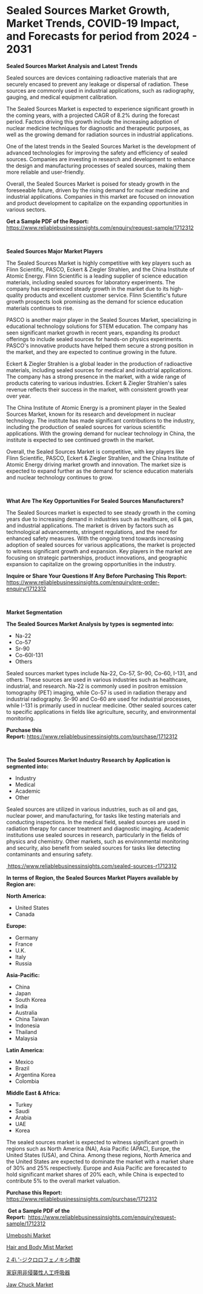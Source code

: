 <p><h1>Sealed Sources Market Growth, Market Trends, COVID-19 Impact, and Forecasts for period from 2024 - 2031</h1></p><p><strong>Sealed Sources Market Analysis and Latest Trends</strong></p>
<p><p>Sealed sources are devices containing radioactive materials that are securely encased to prevent any leakage or dispersal of radiation. These sources are commonly used in industrial applications, such as radiography, gauging, and medical equipment calibration.</p><p>The Sealed Sources Market is expected to experience significant growth in the coming years, with a projected CAGR of 8.2% during the forecast period. Factors driving this growth include the increasing adoption of nuclear medicine techniques for diagnostic and therapeutic purposes, as well as the growing demand for radiation sources in industrial applications.</p><p>One of the latest trends in the Sealed Sources Market is the development of advanced technologies for improving the safety and efficiency of sealed sources. Companies are investing in research and development to enhance the design and manufacturing processes of sealed sources, making them more reliable and user-friendly.</p><p>Overall, the Sealed Sources Market is poised for steady growth in the foreseeable future, driven by the rising demand for nuclear medicine and industrial applications. Companies in this market are focused on innovation and product development to capitalize on the expanding opportunities in various sectors.</p></p>
<p><strong>Get a Sample PDF of the Report:&nbsp;</strong> <a href="https://www.reliablebusinessinsights.com/enquiry/request-sample/1712312">https://www.reliablebusinessinsights.com/enquiry/request-sample/1712312</a></p>
<p>&nbsp;</p>
<p><strong>Sealed Sources Major Market Players</strong></p>
<p><p>The Sealed Sources Market is highly competitive with key players such as Flinn Scientific, PASCO, Eckert & Ziegler Strahlen, and the China Institute of Atomic Energy. Flinn Scientific is a leading supplier of science education materials, including sealed sources for laboratory experiments. The company has experienced steady growth in the market due to its high-quality products and excellent customer service. Flinn Scientific's future growth prospects look promising as the demand for science education materials continues to rise.</p><p>PASCO is another major player in the Sealed Sources Market, specializing in educational technology solutions for STEM education. The company has seen significant market growth in recent years, expanding its product offerings to include sealed sources for hands-on physics experiments. PASCO's innovative products have helped them secure a strong position in the market, and they are expected to continue growing in the future.</p><p>Eckert & Ziegler Strahlen is a global leader in the production of radioactive materials, including sealed sources for medical and industrial applications. The company has a strong presence in the market, with a wide range of products catering to various industries. Eckert & Ziegler Strahlen's sales revenue reflects their success in the market, with consistent growth year over year.</p><p>The China Institute of Atomic Energy is a prominent player in the Sealed Sources Market, known for its research and development in nuclear technology. The institute has made significant contributions to the industry, including the production of sealed sources for various scientific applications. With the growing demand for nuclear technology in China, the institute is expected to see continued growth in the market.</p><p>Overall, the Sealed Sources Market is competitive, with key players like Flinn Scientific, PASCO, Eckert & Ziegler Strahlen, and the China Institute of Atomic Energy driving market growth and innovation. The market size is expected to expand further as the demand for science education materials and nuclear technology continues to grow.</p></p>
<p>&nbsp;</p>
<p><strong>What Are The Key Opportunities For Sealed Sources Manufacturers?</strong></p>
<p><p>The Sealed Sources market is expected to see steady growth in the coming years due to increasing demand in industries such as healthcare, oil & gas, and industrial applications. The market is driven by factors such as technological advancements, stringent regulations, and the need for enhanced safety measures. With the ongoing trend towards increasing adoption of sealed sources for various applications, the market is projected to witness significant growth and expansion. Key players in the market are focusing on strategic partnerships, product innovations, and geographic expansion to capitalize on the growing opportunities in the industry.</p></p>
<p><strong>Inquire or Share Your Questions If Any Before Purchasing This Report:</strong> <a href="https://www.reliablebusinessinsights.com/enquiry/pre-order-enquiry/1712312">https://www.reliablebusinessinsights.com/enquiry/pre-order-enquiry/1712312</a></p>
<p>&nbsp;</p>
<p><strong>Market Segmentation</strong></p>
<p><strong>The Sealed Sources Market Analysis by types is segmented into:</strong></p>
<p><ul><li>Na-22</li><li>Co-57</li><li>Sr-90</li><li>Co-60I-131</li><li>Others</li></ul></p>
<p><p>Sealed sources market types include Na-22, Co-57, Sr-90, Co-60, I-131, and others. These sources are used in various industries such as healthcare, industrial, and research. Na-22 is commonly used in positron emission tomography (PET) imaging, while Co-57 is used in radiation therapy and industrial radiography. Sr-90 and Co-60 are used for industrial processes, while I-131 is primarily used in nuclear medicine. Other sealed sources cater to specific applications in fields like agriculture, security, and environmental monitoring.</p></p>
<p><strong>Purchase this Report:&nbsp;</strong><a href="https://www.reliablebusinessinsights.com/purchase/1712312">https://www.reliablebusinessinsights.com/purchase/1712312</a></p>
<p>&nbsp;</p>
<p><strong>The Sealed Sources Market Industry Research by Application is segmented into:</strong></p>
<p><ul><li>Industry</li><li>Medical</li><li>Academic</li><li>Other</li></ul></p>
<p><p>Sealed sources are utilized in various industries, such as oil and gas, nuclear power, and manufacturing, for tasks like testing materials and conducting inspections. In the medical field, sealed sources are used in radiation therapy for cancer treatment and diagnostic imaging. Academic institutions use sealed sources in research, particularly in the fields of physics and chemistry. Other markets, such as environmental monitoring and security, also benefit from sealed sources for tasks like detecting contaminants and ensuring safety.</p></p>
<p><a href="https://www.reliablebusinessinsights.com/sealed-sources-r1712312">&nbsp;https://www.reliablebusinessinsights.com/sealed-sources-r1712312</a></p>
<p><strong>In terms of Region, the Sealed Sources Market Players available by Region are:</strong></p>
<p>
    <p> <strong> North America: </strong>
        <ul>
            <li>United States</li>
            <li>Canada</li>
        </ul>
        </p> 
    <p> <strong> Europe: </strong>
        <ul>
            <li>Germany</li>
            <li>France</li>
            <li>U.K.</li>
            <li>Italy</li>
            <li>Russia</li>
        </ul>
        </p> 
    <p> <strong> Asia-Pacific: </strong>
        <ul>
            <li>China</li>
            <li>Japan</li>
            <li>South Korea</li>
            <li>India</li>
            <li>Australia</li>
            <li>China Taiwan</li>
            <li>Indonesia</li>
            <li>Thailand</li>
            <li>Malaysia</li>
        </ul>
        </p> 
    <p> <strong> Latin America: </strong>
        <ul>
            <li>Mexico</li>
            <li>Brazil</li>
            <li>Argentina Korea</li>
            <li>Colombia</li>
        </ul>
        </p> 
    <p> <strong> Middle East & Africa: </strong>
        <ul>
            <li>Turkey</li>
            <li>Saudi</li>
            <li>Arabia</li>
            <li>UAE</li>
            <li>Korea</li>
        </ul>
    </p>
    </p>
<p><p>The sealed sources market is expected to witness significant growth in regions such as North America (NA), Asia Pacific (APAC), Europe, the United States (USA), and China. Among these regions, North America and the United States are expected to dominate the market with a market share of 30% and 25% respectively. Europe and Asia Pacific are forecasted to hold significant market shares of 20% each, while China is expected to contribute 5% to the overall market valuation.</p></p>
<p><strong>Purchase this Report: </strong><a href="https://www.reliablebusinessinsights.com/purchase/1712312">https://www.reliablebusinessinsights.com/purchase/1712312</a></p>
<p>&nbsp;<strong>Get a Sample PDF of the Report:&nbsp;&nbsp;</strong><a href="https://www.reliablebusinessinsights.com/enquiry/request-sample/1712312">https://www.reliablebusinessinsights.com/enquiry/request-sample/1712312</a></p>
<p><strong></strong></p>
<p><p><a href="https://issuu.com/reportprime-2/docs/umeboshi-market-size-2030.pptx">Umeboshi Market</a></p><p><a href="https://github.com/lorenzaSchmeler/Market-Research-Report-List-1/blob/main/hair-and-body-mist-market.md">Hair and Body Mist Market</a></p><p><a href="https://github.com/vtbvgl20191192/Market-Research-Report-List-2/blob/main/4592613127247.md">2 4\ '-ジクロロフェノキシ酢酸</a></p><p><a href="https://github.com/avwofrml53535/Market-Research-Report-List-2/blob/main/8977783127246.md">家庭用非侵襲性人工呼吸器</a></p><p><a href="https://github.com/ruddyyedelwadw/Market-Research-Report-List-2/blob/main/jaw-chuck-market.md">Jaw Chuck Market</a></p></p>